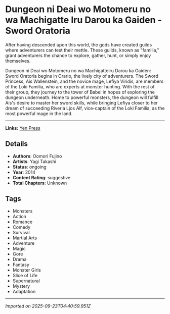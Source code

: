 # Dungeon ni Deai wo Motomeru no wa Machigatte Iru Darou ka Gaiden - Sword Oratoria

After having descended upon this world, the gods have created guilds where adventurers can test their mettle. These guilds, known as "familia," grant adventurers the chance to explore, gather, hunt, or simply enjoy themselves.

Dungeon ni Deai wo Motomeru no wa Machigatteiru Darou ka Gaiden: Sword Oratoria begins in Orario, the lively city of adventurers. The Sword Princess, Ais Wallenstein, and the novice mage, Lefiya Viridis, are members of the Loki Familia, who are experts at monster hunting. With the rest of their group, they journey to the tower of Babel in hopes of exploring the dungeon underneath. Home to powerful monsters, the dungeon will fulfill Ais's desire to master her sword skills, while bringing Lefiya closer to her dream of succeeding Riveria Ljos Alf, vice-captain of the Loki Familia, as the most powerful mage in the land.
___
**Links:**
[Yen Press](https://yenpress.com/series/is-it-wrong-to-try-to-pick-up-girls-in-a-dungeon-on-the-side-sword-oratoria-manga)

## Details
- **Authors**: Oomori Fujino
- **Artists**: Yagi Takashi
- **Status**: ongoing
- **Year**: 2014
- **Content Rating**: suggestive
- **Total Chapters**: Unknown

## Tags
- Monsters
- Action
- Romance
- Comedy
- Survival
- Martial Arts
- Adventure
- Magic
- Gore
- Drama
- Fantasy
- Monster Girls
- Slice of Life
- Supernatural
- Mystery
- Adaptation

---
*Imported on 2025-09-23T04:40:59.951Z*
